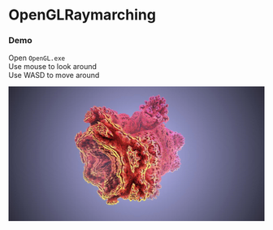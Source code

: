 # OpenGLRaymarching  

### Demo
Open `OpenGL.exe`  
Use mouse to look around  
Use WASD to move around  

![](/oM7Mchk.jpg?raw=true "Screenshot")
